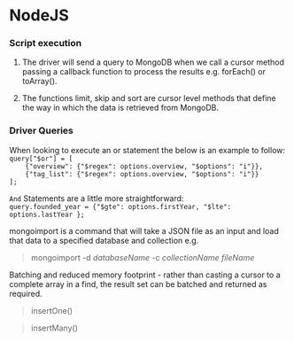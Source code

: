 
# NodeJS

### Script execution
1. The driver will send a query to MongoDB when we call a cursor method passing a callback function to process the results e.g. forEach() or toArray().

2. The functions limit, skip and sort are cursor level methods that define the way in which the data is retrieved from MongoDB. 

### Driver Queries
When looking to execute an or statement the below is an example to follow:<br>
`query["$or"] = [`<br>
`    {"overview": {"$regex": options.overview, "$options": "i"}},`<br>
`    {"tag_list": {"$regex": options.overview, "$options": "i"}}`<br>
`];`<br>

`And` Statements are a little more straightforward:<br>
`query.founded_year = {"$gte": options.firstYear, "$lte": options.lastYear };`

mongoimport is a command that will take a JSON file as an input and load that data to a specified database and collection e.g.
>mongoimport -d _databaseName_ -c _collectionName_ _fileName_

Batching and reduced memory footprint - rather than casting a cursor to a complete array in a find, the result set can be batched and returned as required.

>insertOne()

>insertMany()


